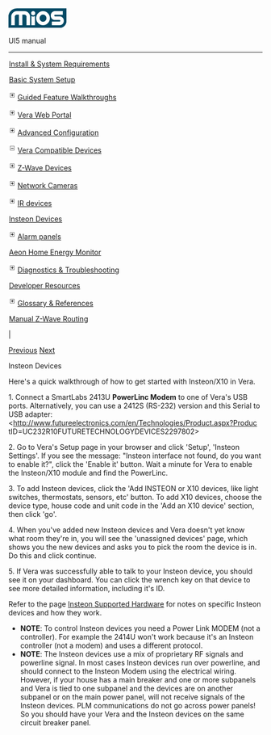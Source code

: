 ![](skins/mios/images/logo.png)

UI5 manual

  
---  
  
![](images/spacer.gif)[Install & System
Requirements](index.html#!docs5/installation_and_system_requirements_en_3pro_all.md)

![](images/spacer.gif)[Basic System Setup ](index.html#!docs5/getting_started_en_3pro_all.md)

![](skins/mios/images/plus.gif)[Guided Feature Walkthroughs
](features_en_3pro_all.html)

![](skins/mios/images/plus.gif)[Vera Web Portal](index.html#!docs5/web_portal_en_3pro_all.md)

![](skins/mios/images/plus.gif)[Advanced
Configuration](index.html#!docs5/advanced_configuration_en_3pro_all.md)

![](skins/mios/images/minus.gif)[Vera Compatible
Devices](index.html#!docs5/supported_hardware_en_3pro_all.md)

![](skins/mios/images/plus.gif)[Z-Wave Devices](index.html#!docs5/zwave_devices_en_3pro_all.md)

![](skins/mios/images/plus.gif)[Network Cameras](index.html#!docs5/ip_camera_en_3pro_all.md)

![](skins/mios/images/plus.gif)[IR devices](index.html#!docs5/infrared_en_3pro_all.md)

![](images/spacer.gif)[Insteon Devices](index.html#!docs5/Insteon_en_3pro_all.md)

![](skins/mios/images/plus.gif)[Alarm panels](index.html#!docs5/alarm_en_3pro_all.md)

![](images/spacer.gif)[Aeon Home Energy Monitor](index.html#!docs5/aeon_en_3pro_all.md)

![](skins/mios/images/plus.gif)[Diagnostics &
Troubleshooting](index.html#!docs5/troubleshooting_en_3pro_all.md)

![](images/spacer.gif)[Developer Resources](index.html#!docs5/developers_en_3pro_all.md)

![](skins/mios/images/plus.gif)[Glossary &
References](index.html#!docs5/reference_en_3pro_all.md)

![](images/spacer.gif)[Manual Z-Wave Routing](index.html#!docs5/ManualRoute_en_3pro_all.md)

|

[Previous](index.html#!docs5/infrared_en_3pro_all.html) [Next](alarm_en_3pro_all.md)

Insteon Devices

Here's a quick walkthrough of how to get started with Insteon/X10 in Vera.

1\. Connect a SmartLabs 2413U **PowerLinc Modem** to one of Vera's USB ports.
Alternatively, you can use a 2412S (RS-232) version and this Serial to USB
adapter: <http://www.futureelectronics.com/en/Technologies/Product.aspx?Produc
tID=UC232R10FUTURETECHNOLOGYDEVICES2297802>

2\. Go to Vera's Setup page in your browser and click 'Setup', 'Insteon
Settings'. If you see the message: "Insteon interface not found, do you want
to enable it?", click the 'Enable it' button. Wait a minute for Vera to enable
the Insteon/X10 module and find the PowerLinc.

3\. To add Insteon devices, click the 'Add INSTEON or X10 devices, like light
switches, thermostats, sensors, etc' button. To add X10 devices, choose the
device type, house code and unit code in the 'Add an X10 device' section, then
click 'go'.

4\. When you've added new Insteon devices and Vera doesn't yet know what room
they're in, you will see the 'unassigned devices' page, which shows you the
new devices and asks you to pick the room the device is in. Do this and click
continue.

5\. If Vera was successfully able to talk to your Insteon device, you should
see it on your dashboard. You can click the wrench key on that device to see
more detailed information, including it's ID.

Refer to the page [Insteon Supported
Hardware](http://wiki.micasaverde.com/index.php/Insteon_Supported_Hardware)
for notes on specific Insteon devices and how they work.  
  

  * **NOTE**: To control Insteon devices you need a Power Link MODEM (not a controller). For example the 2414U won't work because it's an Insteon controller (not a modem) and uses a different protocol. 
  * **NOTE**: The Insteon devices use a mix of proprietary RF signals and powerline signal. In most cases Insteon devices run over powerline, and should connect to the Insteon Modem using the electrical wiring. However, if your house has a main breaker and one or more subpanels and Vera is tied to one subpanel and the devices are on another subpanel or on the main power panel, will not receive signals of the Insteon devices. PLM communications do not go across power panels! So you should have your Vera and the Insteon devices on the same circuit breaker panel. 

  

